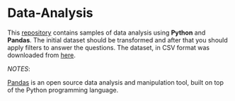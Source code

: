 # Data-Analysis

This [repository](https://github.com/ybalenko/Data-Analysis) contains samples of data analysis using **Python** and **Pandas**. 
The initial dataset should be transformed and after that you should apply filters to answer the questions. 
The dataset, in CSV format was downloaded from [here](https://data.seattle.gov/dataset/2018-Building-Energy-Benchmarking/7rac-kyay). 


*NOTES*:

[Pandas]( https://www.python.org) is an open source data analysis and manipulation tool, built on top of the Python programming language.
